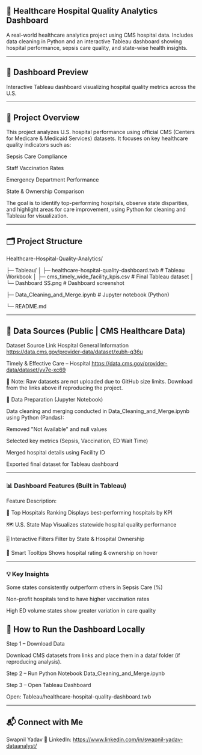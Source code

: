 ## 🏥 Healthcare Hospital Quality Analytics Dashboard

A real-world healthcare analytics project using CMS hospital data. Includes data cleaning in Python and an interactive Tableau dashboard showing hospital performance, sepsis care quality, and state-wise health insights.

---
## 📸 Dashboard Preview

Interactive Tableau dashboard visualizing hospital quality metrics across the U.S.

---
## 🎯 Project Overview

This project analyzes U.S. hospital performance using official CMS (Centers for Medicare & Medicaid Services) datasets.
It focuses on key healthcare quality indicators such as:

Sepsis Care Compliance

Staff Vaccination Rates

Emergency Department Performance

State & Ownership Comparison

The goal is to identify top-performing hospitals, observe state disparities, and highlight areas for care improvement, using Python for cleaning and Tableau for visualization.

---
## 🗂 Project Structure
Healthcare-Hospital-Quality-Analytics/

├─ Tableau/
│  ├─ healthcare-hospital-quality-dashboard.twb   # Tableau Workbook
│  ├─ cms_timely_wide_facility_kpis.csv          # Final Tableau dataset
│  └─ Dashboard SS.png                           # Dashboard screenshot

├─ Data_Cleaning_and_Merge.ipynb                 # Jupyter notebook (Python)

└─ README.md

---
## 🧾 Data Sources (Public | CMS Healthcare Data)
Dataset	Source Link
Hospital General Information	https://data.cms.gov/provider-data/dataset/xubh-q36u

Timely & Effective Care – Hospital	https://data.cms.gov/provider-data/dataset/yv7e-xc69

📌 Note: Raw datasets are not uploaded due to GitHub size limits. Download from the links above if reproducing the project.

🧼 Data Preparation (Jupyter Notebook)

Data cleaning and merging conducted in Data_Cleaning_and_Merge.ipynb using Python (Pandas):

Removed "Not Available" and null values

Selected key metrics (Sepsis, Vaccination, ED Wait Time)

Merged hospital details using Facility ID

Exported final dataset for Tableau dashboard

---
### 📊 Dashboard Features (Built in Tableau)
Feature	Description:

🏥 Top Hospitals Ranking	Displays best-performing hospitals by KPI

🗺 U.S. State Map	Visualizes statewide hospital quality performance

🎚 Interactive Filters	Filter by State & Hospital Ownership

💬 Smart Tooltips	Shows hospital rating & ownership on hover

---

### 💡 Key Insights

Some states consistently outperform others in Sepsis Care (%)

Non-profit hospitals tend to have higher vaccination rates

High ED volume states show greater variation in care quality

## 🚀 How to Run the Dashboard Locally
Step 1 – Download Data

Download CMS datasets from links and place them in a data/ folder (if reproducing analysis).

Step 2 – Run Python Notebook
Data_Cleaning_and_Merge.ipynb

Step 3 – Open Tableau Dashboard

Open: Tableau/healthcare-hospital-quality-dashboard.twb

---

## 📬 Connect with Me

Swapnil Yadav
🔗 LinkedIn: https://www.linkedin.com/in/swapnil-yadav-dataanalyst/
